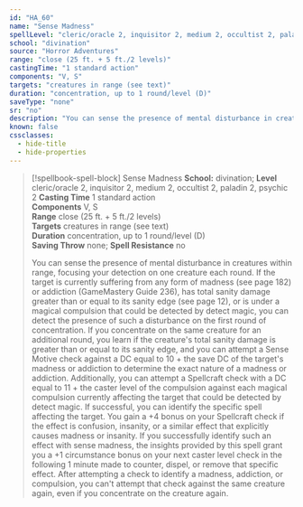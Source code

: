 ```yaml
---
id: "HA_60"
name: "Sense Madness"
spellLevel: "cleric/oracle 2, inquisitor 2, medium 2, occultist 2, paladin 2, psychic 2"
school: "divination"
source: "Horror Adventures"
range: "close (25 ft. + 5 ft./2 levels)"
castingTime: "1 standard action"
components: "V, S"
targets: "creatures in range (see text)"
duration: "concentration, up to 1 round/level (D)"
saveType: "none"
sr: "no"
description: "You can sense the presence of mental disturbance in creatures within range, focusing your detection on one creature each round. If the target is currently suffering from any form of madness (see page 182) or addiction (GameMastery Guide 236), has total sanity damage greater than or equal to its sanity edge (see page 12), or is under a magical compulsion that could be detected by detect magic, you can detect the presence of such a disturbance on the first round of concentration.  If you concentrate on the same creature for an additional round, you learn if the creature's total sanity damage is greater than or equal to its sanity edge, and you can attempt a Sense Motive check against a DC equal to 10 + the save DC of the target's madness or addiction to determine the exact nature of a madness or addiction. Additionally, you can attempt a Spellcraft check with a DC equal to 11 + the caster level of the compulsion against each magical compulsion currently affecting the target that could be detected by detect magic. If successful, you can identify the specific spell affecting the target. You gain a +4 bonus on your Spellcraft check if the effect is confusion, insanity, or a similar effect that explicitly causes madness or insanity. If you successfully identify such an effect with sense madness, the insights provided  by this spell grant you a +1 circumstance bonus on your next caster level check in the following 1 minute made to counter, dispel, or remove that specific effect. After attempting a check to identify a madness, addiction, or compulsion, you can't attempt that check against the same creature again, even if you concentrate on the creature again."
known: false
cssclasses:
  - hide-title
  - hide-properties
---
```


> [!spellbook-spell-block] Sense Madness
> **School:** divination; **Level** cleric/oracle 2, inquisitor 2, medium 2, occultist 2, paladin 2, psychic 2
> **Casting Time** 1 standard action  
> **Components** V, S  
> **Range** close (25 ft. + 5 ft./2 levels)  
> **Targets** creatures in range (see text)  
> **Duration** concentration, up to 1 round/level (D)  
> **Saving Throw** none; **Spell Resistance** no
> 
> You can sense the presence of mental disturbance in creatures within range, focusing your detection on one creature each round. If the target is currently suffering from any form of madness (see page 182) or addiction (GameMastery Guide 236), has total sanity damage greater than or equal to its sanity edge (see page 12), or is under a magical compulsion that could be detected by detect magic, you can detect the presence of such a disturbance on the first round of concentration.  If you concentrate on the same creature for an additional round, you learn if the creature's total sanity damage is greater than or equal to its sanity edge, and you can attempt a Sense Motive check against a DC equal to 10 + the save DC of the target's madness or addiction to determine the exact nature of a madness or addiction. Additionally, you can attempt a Spellcraft check with a DC equal to 11 + the caster level of the compulsion against each magical compulsion currently affecting the target that could be detected by detect magic. If successful, you can identify the specific spell affecting the target. You gain a +4 bonus on your Spellcraft check if the effect is confusion, insanity, or a similar effect that explicitly causes madness or insanity. If you successfully identify such an effect with sense madness, the insights provided  by this spell grant you a +1 circumstance bonus on your next caster level check in the following 1 minute made to counter, dispel, or remove that specific effect. After attempting a check to identify a madness, addiction, or compulsion, you can't attempt that check against the same creature again, even if you concentrate on the creature again.